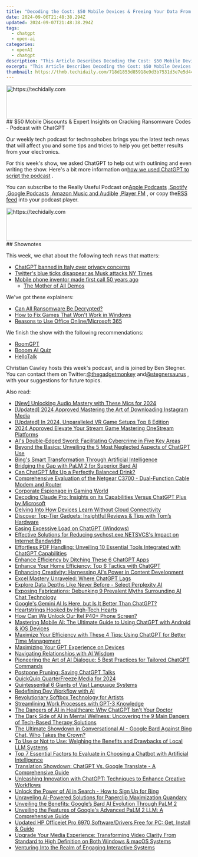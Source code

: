 ```yaml
---
title: "Decoding the Cost: $50 Mobile Devices & Freeing Your Data From Ransomware with AI Insights"
date: 2024-09-06T21:48:38.294Z
updated: 2024-09-07T21:48:38.294Z
tags:
  - chatgpt
  - open-ai
categories:
  - openAI
  - chatgpt
description: "This Article Describes Decoding the Cost: $50 Mobile Devices & Freeing Your Data From Ransomware with AI Insights"
excerpt: "This Article Describes Decoding the Cost: $50 Mobile Devices & Freeing Your Data From Ransomware with AI Insights"
thumbnail: https://thmb.techidaily.com/718d1853d85918e9d3b7531d3e7e5d446b8b2d7ecc9512a603cf6d88a4e79188.jpg
---
```


<!-- affiliate ads begin -->
<a href="https://appsumo.8odi.net/c/5597632/2118306/7443" target="_top" id="2118306">
  <img src="//a.impactradius-go.com/display-ad/7443-2118306" border="0" alt="https://techidaily.com" width="728" height="90"/>
</a>
<img height="0" width="0" src="https://appsumo.8odi.net/i/5597632/2118306/7443" style="position:absolute;visibility:hidden;" border="0" />
<!-- affiliate ads end -->
## $50 Mobile Discounts & Expert Insights on Cracking Ransomware Codes - Podcast with ChatGPT

 Our weekly tech podcast for technophobes brings you the latest tech news that will affect you and some tips and tricks to help you get better results from your electronics.

 For this week's show, we asked ChatGPT to help out with outlining and even writing the show. Here's a bit more information on[how we used ChatGPT to script the podcast](https://www.makeuseof.com/i-used-chatgpt-to-script-a-podcast-heres-what-happened/) .

 You can subscribe to the Really Useful Podcast on[Apple Podcasts](https://podcasts.apple.com/gb/podcast/the-really-useful-podcast/id1437847131?mt=2) ,[Spotify](https://open.spotify.com/show/283gDxLd6OTNEpRq6tN7ha) ,[Google Podcasts](https://www.google.com/podcasts?feed=aHR0cHM6Ly9hbmNob3IuZm0vcy8zMWJlNDcwL3BvZGNhc3QvcnNz) ,[Amazon Music and Audible](https://music.amazon.co.uk/podcasts/20ab73d4-5da2-46c7-a17f-dc6eb39bdb48/The-Really-Useful-Podcast) ,[Player FM](https://player.fm/series/the-really-useful-podcast-2491856) , or copy the[RSS feed](https://feeds.transistor.fm/the-really-useful-podcast) into your podcast player.

<!-- affiliate ads begin -->
<a href="https://appsumo.8odi.net/c/5597632/2118324/7443" target="_top" id="2118324">
  <img src="//a.impactradius-go.com/display-ad/7443-2118324" border="0" alt="https://techidaily.com" width="600" height="90"/>
</a>
<img height="0" width="0" src="https://appsumo.8odi.net/i/5597632/2118324/7443" style="position:absolute;visibility:hidden;" border="0" />
<!-- affiliate ads end -->
## Shownotes

This week, we chat about the following tech news that matters:

* [ChatGPT banned in Italy over privacy concerns](https://www.bbc.co.uk/news/technology-65139406)
* [Twitter's blue ticks disappear as Musk attacks NY Times](https://www.bbc.co.uk/news/technology-65156216)
* [Mobile phone inventor made first call 50 years ago](https://www.bbc.co.uk/news/technology-65112048)  
  * [The Mother of All Demos](https://www.youtube.com/watch?v=B6rKUf9DWRI)

We've got these explainers:

* [Can All Ransomware Be Decrypted?](https://www.makeuseof.com/can-all-ransomware-be-decrypted/)
* [How to Fix Games That Won't Work in Windows](https://www.makeuseof.com/fix-games-not-working-windows/)
* [Reasons to Use Office Online/Microsoft 365](https://www.makeuseof.com/tag/dont-pay-word-5-reasons-use-office-online/)

We finish the show with the following recommendations:

* [RoomGPT](http://https://www.roomgpt.io/)
* [Booom AI Quiz](https://booom.ai/)
* [HelloTalk](https://www.hellotalk.com/?lang=en)

 Christian Cawley hosts this week's podcast, and is joined by Ben Stegner. You can contact them on Twitter:[@thegadgetmonkey](https://twitter.com/thegadgetmonkey) and[@stegnersaurus](https://twitter.com/stegnersaurus) , with your suggestions for future topics.


<ins class="adsbygoogle"
     style="display:block"
     data-ad-format="autorelaxed"
     data-ad-client="ca-pub-7571918770474297"
     data-ad-slot="1223367746"></ins>



<ins class="adsbygoogle"
     style="display:block"
     data-ad-client="ca-pub-7571918770474297"
     data-ad-slot="8358498916"
     data-ad-format="auto"
     data-full-width-responsive="true"></ins>

<span class="atpl-alsoreadstyle">Also read:</span>
<div><ul>
<li><a href="https://fox-hovers.techidaily.com/new-unlocking-audio-mastery-with-these-mics-for-2024/"><u>[New] Unlocking Audio Mastery with These Mics for 2024</u></a></li>
<li><a href="https://instagram-clips.techidaily.com/updated-2024-approved-mastering-the-art-of-downloading-instagram-media/"><u>[Updated] 2024 Approved Mastering the Art of Downloading Instagram Media</u></a></li>
<li><a href="https://article-posts.techidaily.com/updated-in-2024-unparalleled-vr-game-setups-top-8-edition/"><u>[Updated] In 2024, Unparalleled VR Game Setups Top 8 Edition</u></a></li>
<li><a href="https://article-posts.techidaily.com/2024-approved-elevate-your-stream-game-mastering-onestream-platforms/"><u>2024 Approved Elevate Your Stream Game Mastering OneStream Platforms</u></a></li>
<li><a href="https://tech-hub.techidaily.com/ais-double-edged-sword-facilitating-cybercrime-in-five-key-areas/"><u>AI's Double-Edged Sword: Facilitating Cybercrime in Five Key Areas</u></a></li>
<li><a href="https://tech-hub.techidaily.com/beyond-the-basics-unveiling-the-5-most-neglected-aspects-of-chatgpt-use/"><u>Beyond the Basics: Unveiling the 5 Most Neglected Aspects of ChatGPT Use</u></a></li>
<li><a href="https://tech-hub.techidaily.com/bings-smart-transformation-through-artificial-intelligence/"><u>Bing's Smart Transformation Through Artificial Intelligence</u></a></li>
<li><a href="https://tech-hub.techidaily.com/bridging-the-gap-with-palm-2-for-superior-bard-ai/"><u>Bridging the Gap with PaLM 2 for Superior Bard AI</u></a></li>
<li><a href="https://tech-hub.techidaily.com/can-chatgpt-mix-up-a-perfectly-balanced-drink/"><u>Can ChatGPT Mix Up a Perfectly Balanced Drink?</u></a></li>
<li><a href="https://buynow-tips.techidaily.com/comprehensive-evaluation-of-the-netgear-c3700-dual-function-cable-modem-and-router/"><u>Comprehensive Evaluation of the Netgear C3700 - Dual-Function Cable Modem and Router</u></a></li>
<li><a href="https://tech-hub.techidaily.com/corporate-espionage-in-gaming-world/"><u>Corporate Espionage in Gaming World</u></a></li>
<li><a href="https://tech-hub.techidaily.com/decoding-claude-pro-insights-on-its-capabilities-versus-chatgpt-plus-by-microsoft/"><u>Decoding Claude Pro: Insights on Its Capabilities Versus ChatGPT Plus by Microsoft</u></a></li>
<li><a href="https://tech-hub.techidaily.com/delving-into-how-devices-learn-without-cloud-connectivity/"><u>Delving Into How Devices Learn Without Cloud Connectivity</u></a></li>
<li><a href="https://tech-hub.techidaily.com/discover-top-tier-gadgets-insightful-reviews-and-tips-with-toms-hardware/"><u>Discover Top-Tier Gadgets: Insightful Reviews & Tips with Tom’s Hardware</u></a></li>
<li><a href="https://tech-hub.techidaily.com/easing-excessive-load-on-chatgpt-windows/"><u>Easing Excessive Load on ChatGPT (Windows)</u></a></li>
<li><a href="https://win-howtos.techidaily.com/effective-solutions-for-reducing-svchostexe-netsvcss-impact-on-internet-bandwidth/"><u>Effective Solutions for Reducing svchost.exe NETSVCS's Impact on Internet Bandwidth</u></a></li>
<li><a href="https://tech-hub.techidaily.com/effortless-pdf-handling-unveiling-10-essential-tools-integrated-with-chatgpt-capabilities/"><u>Effortless PDF Handling: Unveiling 10 Essential Tools Integrated with ChatGPT Capabilities</u></a></li>
<li><a href="https://tech-hub.techidaily.com/enhance-efficiency-by-ditching-these-6-chatgpt-apps/"><u>Enhance Efficiency by Ditching These 6 ChatGPT Apps</u></a></li>
<li><a href="https://tech-hub.techidaily.com/enhance-your-home-efficiency-top-6-tactics-with-chatgpt/"><u>Enhance Your Home Efficiency: Top 6 Tactics with ChatGPT</u></a></li>
<li><a href="https://tech-hub.techidaily.com/enhancing-creativity-harnessing-ais-power-in-content-development/"><u>Enhancing Creativity: Harnessing AI's Power in Content Development</u></a></li>
<li><a href="https://tech-hub.techidaily.com/excel-mastery-unraveled-where-chatgpt-lags/"><u>Excel Mastery Unraveled: Where ChatGPT Lags</u></a></li>
<li><a href="https://tech-hub.techidaily.com/explore-data-depths-like-never-before-select-perplexity-ai/"><u>Explore Data Depths Like Never Before - Select Perplexity AI</u></a></li>
<li><a href="https://tech-hub.techidaily.com/exposing-fabrications-debunking-9-prevalent-myths-surrounding-ai-chat-technology/"><u>Exposing Fabrications: Debunking 9 Prevalent Myths Surrounding AI Chat Technology</u></a></li>
<li><a href="https://tech-hub.techidaily.com/googles-gemini-ai-is-here-but-is-it-better-than-chatgpt/"><u>Google's Gemini AI Is Here, but Is It Better Than ChatGPT?</u></a></li>
<li><a href="https://tech-hub.techidaily.com/heartstrings-hooked-by-high-tech-hearts/"><u>Heartstrings Hooked by High-Tech Hearts</u></a></li>
<li><a href="https://unlock-android.techidaily.com/how-can-we-unlock-our-itel-p40plus-phone-screen-by-drfone-android/"><u>How Can We Unlock Our Itel P40+ Phone Screen?</u></a></li>
<li><a href="https://tech-hub.techidaily.com/mastering-mobile-ai-the-ultimate-guide-to-using-chatgpt-with-android-and-ios-devices/"><u>Mastering Mobile AI: The Ultimate Guide to Using ChatGPT with Android & iOS Devices</u></a></li>
<li><a href="https://tech-hub.techidaily.com/maximize-your-efficiency-with-these-4-tips-using-chatgpt-for-better-time-management/"><u>Maximize Your Efficiency with These 4 Tips: Using ChatGPT for Better Time Management</u></a></li>
<li><a href="https://tech-hub.techidaily.com/maximizing-your-gpt-experience-on-devices/"><u>Maximizing Your GPT Experience on Devices</u></a></li>
<li><a href="https://tech-hub.techidaily.com/navigating-relationships-with-ai-wisdom/"><u>Navigating Relationships with AI Wisdom</u></a></li>
<li><a href="https://tech-hub.techidaily.com/pioneering-the-art-of-ai-dialogue-5-best-practices-for-tailored-chatgpt-commands/"><u>Pioneering the Art of AI Dialogue: 5 Best Practices for Tailored ChatGPT Commands</u></a></li>
<li><a href="https://tech-hub.techidaily.com/postpone-pruning-saving-chatgpt-talks/"><u>Postpone Pruning: Saving ChatGPT Talks</u></a></li>
<li><a href="https://video-screen-grab.techidaily.com/quickquip-quarterfreeze-media-for-2024/"><u>QuickQuip QuarterFreeze Media for 2024</u></a></li>
<li><a href="https://tech-hub.techidaily.com/quintessential-6-giants-of-vast-language-systems/"><u>Quintessential 6 Giants of Vast Language Systems</u></a></li>
<li><a href="https://tech-hub.techidaily.com/redefining-dev-workflow-with-ai/"><u>Redefining Dev Workflow with AI</u></a></li>
<li><a href="https://buynow-marvelous.techidaily.com/revolutionary-softbox-technology-for-artists/"><u>Revolutionary Softbox Technology for Artists</u></a></li>
<li><a href="https://tech-hub.techidaily.com/streamlining-work-processes-with-gpt-3-knowledge/"><u>Streamlining Work Processes with GPT-3 Knowledge</u></a></li>
<li><a href="https://tech-hub.techidaily.com/the-dangers-of-ai-in-healthcare-why-chatgpt-isnt-your-doctor/"><u>The Dangers of AI in Healthcare: Why ChatGPT Isn't Your Doctor</u></a></li>
<li><a href="https://tech-hub.techidaily.com/the-dark-side-of-ai-in-mental-wellness-uncovering-the-9-main-dangers-of-tech-based-therapy-solutions/"><u>The Dark Side of AI in Mental Wellness: Uncovering the 9 Main Dangers of Tech-Based Therapy Solutions</u></a></li>
<li><a href="https://tech-hub.techidaily.com/the-ultimate-showdown-in-conversational-ai-google-bard-against-bing-chat-who-takes-the-crown/"><u>The Ultimate Showdown in Conversational AI - Google Bard Against Bing Chat, Who Takes the Crown?</u></a></li>
<li><a href="https://tech-hub.techidaily.com/to-use-or-not-to-use-weighing-the-benefits-and-drawbacks-of-local-llm-systems/"><u>To Use or Not to Use: Weighing the Benefits and Drawbacks of Local LLM Systems</u></a></li>
<li><a href="https://tech-hub.techidaily.com/top-7-essential-factors-to-evaluate-in-choosing-a-chatbot-with-artificial-intelligence/"><u>Top 7 Essential Factors to Evaluate in Choosing a Chatbot with Artificial Intelligence</u></a></li>
<li><a href="https://tech-revival.techidaily.com/translation-showdown-chatgpt-vs-google-translate-a-comprehensive-guide/"><u>Translation Showdown: ChatGPT Vs. Google Translate - A Comprehensive Guide</u></a></li>
<li><a href="https://tech-hub.techidaily.com/unleashing-innovation-with-chatgpt-techniques-to-enhance-creative-workflows/"><u>Unleashing Innovation with ChatGPT: Techniques to Enhance Creative Workflows</u></a></li>
<li><a href="https://tech-hub.techidaily.com/unlock-the-power-of-ai-in-search-how-to-sign-up-for-bing/"><u>Unlock the Power of AI in Search - How to Sign Up for Bing</u></a></li>
<li><a href="https://tech-hub.techidaily.com/unraveling-ai-powered-solutions-for-paperclip-maximization-quandary/"><u>Unraveling AI-Powered Solutions for Paperclip Maximization Quandary</u></a></li>
<li><a href="https://tech-hub.techidaily.com/unveiling-the-benefits-googles-bard-ai-evolution-through-palm-2/"><u>Unveiling the Benefits: Google’s Bard AI Evolution Through PaLM 2</u></a></li>
<li><a href="https://tech-hub.techidaily.com/unveiling-the-features-of-googles-advanced-palm-2-llm-a-comprehensive-guide/"><u>Unveiling the Features of Google's Advanced PaLM 2 LLM: A Comprehensive Guide</u></a></li>
<li><a href="https://win-amazing.techidaily.com/updated-hp-officejet-pro-6970-softwaredrivers-free-for-pc-get-install-and-guide/"><u>Updated HP Officejet Pro 6970 Software/Drivers Free for PC: Get, Install & Guide</u></a></li>
<li><a href="https://discover-alternatives.techidaily.com/upgrade-your-media-experience-transforming-video-clarity-from-standard-to-high-definition-on-both-windows-and-macos-systems/"><u>Upgrade Your Media Experience: Transforming Video Clarity From Standard to High Definition on Both Windows & macOS Systems</u></a></li>
<li><a href="https://tech-hub.techidaily.com/venturing-into-the-realm-of-engaging-interactive-systems/"><u>Venturing Into the Realm of Engaging Interactive Systems</u></a></li>
</ul></div>
